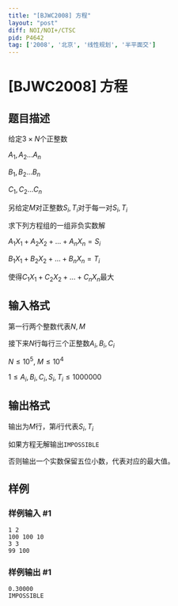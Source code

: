 ```yaml
---
title: "[BJWC2008] 方程"
layout: "post"
diff: NOI/NOI+/CTSC
pid: P4642
tag: ['2008', '北京', '线性规划', '半平面交']
---
```

# [BJWC2008] 方程
## 题目描述

给定$3\times N$个正整数

$A_1,A_2...A_n$

$B_1,B_2...B_n$

$C_1,C_2...C_n$

另给定$M$对正整数$S_i,T_i$对于每一对$S_i,T_i$

求下列方程组的一组非负实数解

$A_1X_1+A_2X_2+...+A_nX_n=S_i$

$B_1X_1+B_2X_2+...+B_nX_n=T_i$

使得$C_1X_1+C_2X_2+...+C_nX_n$最大
## 输入格式

第一行两个整数代表$N,M$
 
接下来$N$行每行三个正整数$A_i,B_i,C_i$

$N\leq 10^5$, $M \leq 10^4$

$1\le A_i,B_i,C_i,S_i,T_i\le1000000$
## 输出格式

输出为$M$行，第$i$行代表$S_i,T_i$

如果方程无解输出`IMPOSSIBLE`

否则输出一个实数保留五位小数，代表对应的最大值。
## 样例

### 样例输入 #1
```
1 2
100 100 10
3 3
99 100
```
### 样例输出 #1
```
0.30000
IMPOSSIBLE
```
